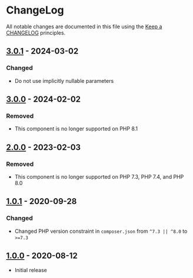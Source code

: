 # ChangeLog

All notable changes are documented in this file using the [Keep a CHANGELOG](https://keepachangelog.com/) principles.

## [3.0.1] - 2024-03-02

### Changed

* Do not use implicitly nullable parameters

## [3.0.0] - 2024-02-02

### Removed

* This component is no longer supported on PHP 8.1

## [2.0.0] - 2023-02-03

### Removed

* This component is no longer supported on PHP 7.3, PHP 7.4, and PHP 8.0

## [1.0.1] - 2020-09-28

### Changed

* Changed PHP version constraint in `composer.json` from `^7.3 || ^8.0` to `>=7.3`

## [1.0.0] - 2020-08-12

* Initial release

[3.0.1]: https://github.com/sebastianbergmann/cli-parser/compare/3.0.0...3.0.1
[3.0.0]: https://github.com/sebastianbergmann/cli-parser/compare/2.0...3.0.0
[2.0.0]: https://github.com/sebastianbergmann/cli-parser/compare/1.0.1...2.0.0
[1.0.1]: https://github.com/sebastianbergmann/cli-parser/compare/1.0.0...1.0.1
[1.0.0]: https://github.com/sebastianbergmann/cli-parser/compare/bb7bb3297957927962b0a3335befe7b66f7462e9...1.0.0
